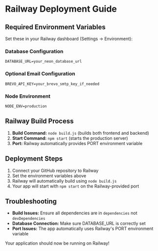 # Railway Deployment Guide

## Required Environment Variables

Set these in your Railway dashboard (Settings → Environment):

### Database Configuration
```
DATABASE_URL=your_neon_database_url
```

### Optional Email Configuration
```
BREVO_API_KEY=your_brevo_smtp_key_if_needed
```

### Node Environment
```
NODE_ENV=production
```

## Railway Build Process

1. **Build Command:** `node build.js` (builds both frontend and backend)
2. **Start Command:** `npm start` (starts the production server)
3. **Port:** Railway automatically provides PORT environment variable

## Deployment Steps

1. Connect your GitHub repository to Railway
2. Set the environment variables above
3. Railway will automatically build using `node build.js`
4. Your app will start with `npm start` on the Railway-provided port

## Troubleshooting

- **Build Issues:** Ensure all dependencies are in `dependencies` not `devDependencies`  
- **Database Connection:** Make sure DATABASE_URL is correctly set
- **Port Issues:** The app automatically uses Railway's PORT environment variable

Your application should now be running on Railway!